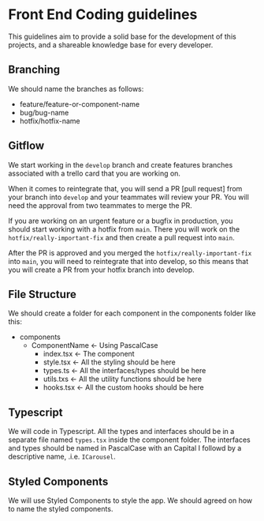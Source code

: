 # Front End Coding guidelines

This guidelines aim to provide a solid base for the development of this projects, and a shareable knowledge base for every developer.

## Branching
We should name the branches as follows:
- feature/feature-or-component-name
- bug/bug-name
- hotfix/hotfix-name

## Gitflow
We start working in the `develop` branch and create features branches associated with a trello card that you are working on.

When it comes to reintegrate that, you will send a PR [pull request] from your branch into `develop` and your teammates will review your PR. You will need the approval from two teammates to merge the PR.

If you are working on an urgent feature or a bugfix in production, you should start working with a hotfix from `main`. There you will work on the `hotfix/really-important-fix` and then create a pull request into `main`.

After the PR is approved and you merged the `hotfix/really-important-fix` into `main`, you will need to reintegrate that into develop, so this means that you will create a PR from your hotfix branch into develop.

## File Structure
We should create a folder for each component in the components folder like this:

- components
	- ComponentName <- Using PascalCase
		- index.tsx <- The component
		- style.tsx <- All the styling should be here
		- types.ts <- All the interfaces/types should be here
		- utils.txs <- All the utility functions should be here
		- hooks.tsx <- All the custom hooks should be here
	
## Typescript
We will code in Typescript. All the types and interfaces should be in a separate file named `types.tsx` inside the component folder.
The interfaces and types should be named in PascalCase with an Capital I followd by a descriptive name, .i.e. `ICarousel`.

## Styled Components
We will use Styled Components to style the app. We should agreed on how to name the styled components.
